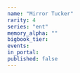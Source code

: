 ```yaml
---
name: "Mirror Tucker"
rarity: 4
series: "ent"
memory_alpha: ""
bigbook_tier:
events:
in_portal:
published: false
---
```

